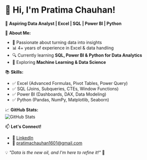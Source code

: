 # 👋 Hi, I'm Pratima Chauhan!  
🚀 **Aspiring Data Analyst | Excel | SQL | Power BI | Python**  

🌟 **About Me:**  
- 🎯 Passionate about turning data into insights  
- 📊 4+ years of experience in Excel & data handling  
- 🔍 Currently learning **SQL, Power BI & Python for Data Analytics**  
- 🌱 Exploring **Machine Learning & Data Science**  

📚 **Skills:**  
- ✅ Excel (Advanced Formulas, Pivot Tables, Power Query)  
- ✅ SQL (Joins, Subqueries, CTEs, Window Functions)  
- ✅ Power BI (Dashboards, DAX, Data Modeling)  
- ✅ Python (Pandas, NumPy, Matplotlib, Seaborn)  

📈 **GitHub Stats:**  
![GitHub Stats](https://github-readme-stats.vercel.app/api?username=PratimaChauhan1207&show_icons=true&theme=dark)  

📫 **Let's Connect!**  
- 🔗 [LinkedIn](https://www.linkedin.com/in/pratimachauhan1601)  
- 📧 pratimachauhan1601@gmail.com

💡 *"Data is the new oil, and I'm here to refine it!"* 🚀  
